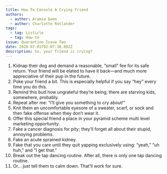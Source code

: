 ```yaml
---
title: How To Console A Crying Friend
authors:
  - author: Aramie Ewen
  - author: Charlotte Rotlander
tags:
  - tag: Listicle
  - tag: How-to
issue: Quarantine Issue Two
date: 2020-07-01T02:07:36.892Z
description: So, your friend is crying?
---
```

1. Kidnap their dog and demand a reasonable, “small” fee for its safe return. Your friend will be elated to have it back—and much more appreciative of their pup in the future. 
2. Poke your friend a bit. This is especially helpful if you say “hey” every time you do this.
3. Remind this bud how ungrateful they’re being; there are starving kids, somewhere, probably.
4. Repeat after me: “I’ll give you something to cry about!”
5. Knit them an uncomfortable eyesore of a sweater, scarf, or sock and then fake offense when they don’t wear it.
6. Offer this special friend a place in your pyramid scheme multi level marketing opportunity.
7. Fake a cancer diagnosis for pity; they’ll forget all about their stupid, annoying problems.
8. Fake an acute sprained kidney.
9. Fake that you care until they quit yapping exclusively using: “yeah,” “uh huh,” and “I get that.”
10. Break out the tap dancing routine. After all, there is only one tap dancing routine. 
11. Or… just tell them to calm down. That’ll work for sure.
